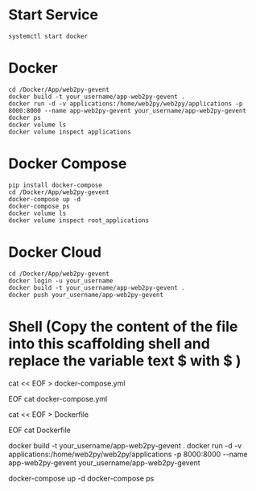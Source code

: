 # Start Service
	systemctl start docker

# Docker
	cd /Docker/App/web2py-gevent
	docker build -t your_username/app-web2py-gevent .
	docker run -d -v applications:/home/web2py/web2py/applications -p 8000:8000 --name app-web2py-gevent your_username/app-web2py-gevent
	docker ps 
	docker volume ls
	docker volume inspect applications

# Docker Compose
	pip install docker-compose
	cd /Docker/App/web2py-gevent
	docker-compose up -d
	docker-compose ps
	docker volume ls
	docker volume inspect root_applications

# Docker Cloud
	cd /Docker/App/web2py-gevent
	docker login -u your_username
	docker build -t your_username/app-web2py-gevent .
	docker push your_username/app-web2py-gevent

# Shell (Copy the content of the file into this scaffolding shell and replace the variable text $ with \$ )
cat << EOF > docker-compose.yml

EOF
cat docker-compose.yml

cat << EOF > Dockerfile

EOF
cat Dockerfile

docker build -t your_username/app-web2py-gevent .
docker run -d -v applications:/home/web2py/web2py/applications -p 8000:8000 --name app-web2py-gevent your_username/app-web2py-gevent

docker-compose up -d
docker-compose ps
